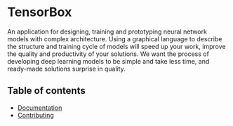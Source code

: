# TensorBox  
An application for designing, training and prototyping neural network models with complex architecture. Using a graphical language to describe the structure and training cycle of models will speed up your work, improve the quality and productivity of your solutions. We want the process of developing deep learning models to be simple and take less time, and ready-made solutions surprise in quality.

## Table of contents  
- [Documentation](#documentation)
- [Contributing](#contributing)
